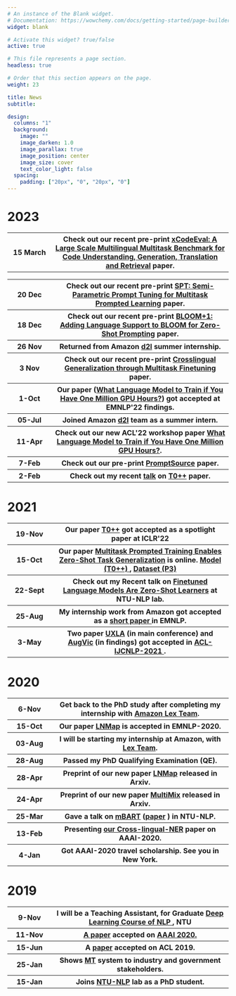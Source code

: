```yaml
---
# An instance of the Blank widget.
# Documentation: https://wowchemy.com/docs/getting-started/page-builder/
widget: blank

# Activate this widget? true/false
active: true

# This file represents a page section.
headless: true

# Order that this section appears on the page.
weight: 23

title: News
subtitle:

design:
  columns: "1"
  background:
    image: ""
    image_darken: 1.0
    image_parallax: true
    image_position: center
    image_size: cover
    text_color_light: false
  spacing:
    padding: ["20px", "0", "20px", "0"]
---
```


# 2023

<table class="tg">
  <tr>
    <th class="tg-s268" width="20%">15 March</th>
    <th class="tg-s268">Check out our recent pre-print <a href="https://arxiv.org/abs/2303.03004">xCodeEval: A Large Scale Multilingual Multitask Benchmark for Code Understanding, Generation, Translation and Retrieval</a> paper.</th>
  </tr>
</table>


<table class="tg">
  
  <tr>
    <th class="tg-s268" width="20%">20 Dec</th>
    <th class="tg-s268">Check out our recent pre-print <a href="https://arxiv.org/abs/2212.10929">SPT: Semi-Parametric Prompt Tuning for Multitask Prompted Learning</a> paper.</th>
  </tr>
  <tr>
    <th class="tg-s268" width="20%">18 Dec</th>
    <th class="tg-s268">Check out our recent pre-print <a href="https://arxiv.org/abs/2212.09535">BLOOM+1: Adding Language Support to BLOOM for Zero-Shot Prompting</a> paper.</th>
  </tr>
  <tr>
    <th class="tg-s268" width="20%">26 Nov</th>
    <th class="tg-s268">Returned from Amazon <a href="https://d2l.ai/">d2l</a> summer internship.</th>
  </tr>
  <tr>
    <th class="tg-s268" width="20%">3 Nov</th>
    <th class="tg-s268">Check out our recent pre-print <a href="https://arxiv.org/abs/2211.01786">Crosslingual Generalization through Multitask Finetuning</a> paper.</th>
  </tr>
  <tr>
    <th class="tg-s268" width="20%">1-Oct</th>
    <th class="tg-s268">Our paper (<a href="https://arxiv.org/abs/2210.15424">What Language Model to Train if You Have One Million GPU Hours?</a>) got accepted at EMNLP'22 findings.</th>
  </tr>
  <tr>
    <th class="tg-s268" width="20%">05-Jul</th>
    <th class="tg-s268">Joined Amazon <a href="https://d2l.ai/">d2l</a> team as a summer intern.</th>
  </tr>
  <tr>
    <th class="tg-s268" width="20%">11-Apr</th>
    <th class="tg-s268">Check out our new ACL'22 workshop paper <a href="https://openreview.net/pdf?id=rI7BL3fHIZq">What Language Model to Train if You Have One Million GPU Hours?</a>. </th>
  </tr>
  <tr>
    <th class="tg-s268" width="20%">7-Feb</th>
    <th class="tg-s268">Check out our pre-print <a href="https://arxiv.org/abs/2202.01279">PromptSource</a> paper. </th>
  </tr>
  <tr>
    <th class="tg-s268" width="20%">2-Feb</th>
    <th class="tg-s268">Check out my recent <a href="https://www.dropbox.com/s/i4phu8i9n58v7kd/T0pp.pdf">talk</a> on <a href="https://arxiv.org/abs/2110.08207">T0++</a> paper. </th>
  </tr>
</table>


# 2021

<table class="tg">
  <tr>
    <th class="tg-s268" width="20%">19-Nov</th>
    <th class="tg-s268">Our paper <a href="https://arxiv.org/abs/2110.08207">T0++</a> got accepted as a spotlight paper at ICLR'22 </th>
  </tr>
  <tr>
    <th class="tg-s268" width="20%">15-Oct</th>
    <th class="tg-s268">Our paper <a href="https://arxiv.org/abs/2110.08207">Multitask Prompted Training Enables Zero-Shot Task Generalization</a> is online. <a href="https://huggingface.co/bigscience/T0pp"> Model (T0++) </a>, <a href="https://huggingface.co/datasets/bigscience/P3"> Dataset (P3) </a> </th>
  </tr>
  <tr>
    <th class="tg-s268" width="20%">22-Sept</th>
    <th class="tg-s268">Check out my Recent talk on <a href="https://www.dropbox.com/s/vegvg0srhnkaoes/FLAN.pdf">Finetuned Language Models Are Zero-Shot Learners</a> at NTU-NLP lab. </th>
  </tr>
  <tr>
    <th class="tg-s268" width="20%">25-Aug</th> 
    <th class="tg-s268">My internship work from Amazon got accepted as a <a href="https://arxiv.org/abs/2109.02221"> short paper </a> in EMNLP. </th>
  </tr>
  <tr>
    <th class="tg-s268" width="20%">3-May</th> 
    <th class="tg-s268">Two paper <a href="https://arxiv.org/abs/2004.13240">UXLA</a> (in main conference) and <a href="https://arxiv.org/abs/2106.05141">AugVic</a> (in findings) got accepted in <a href="https://2021.aclweb.org/">ACL-IJCNLP-2021 </a>. </th>
  </tr>
</table>


# 2020

<table class="tg">
 
  <tr>
    <th class="tg-s268" width="20%">6-Nov</th>
    <th class="tg-s268">Get back to the PhD study after completing my internship with <a href="https://aws.amazon.com/lex/">Amazon Lex Team</a>. </th>
  </tr>
  
  <tr>
    <th class="tg-s268" width="20%">15-Oct</th>
    <th class="tg-s268">Our paper <a href="https://arxiv.org/abs/2004.13889">LNMap</a> is accepted in EMNLP-2020. </th>
  </tr>
  <tr>
    <th class="tg-s268" width="20%">03-Aug</th>
    <th class="tg-s268">I will be starting my internship at Amazon, with <a href="https://aws.amazon.com/lex/">Lex Team</a>. </th>
  </tr>
  <tr>
    <th class="tg-s268" width="20%">28-Aug</th>
    <th class="tg-s268">Passed my PhD Qualifying Examination (QE). </th>
  </tr>
  <tr>
    <th class="tg-s268" width="20%">28-Apr</th>
    <th class="tg-s268">Preprint of our new paper <a href="https://arxiv.org/abs/2004.13889">LNMap</a> released in Arxiv. </th>
  </tr>
    <tr>
    <th class="tg-s268" width="20%">24-Apr</th>
    <th class="tg-s268">Preprint of our new paper <a href="https://arxiv.org/abs/2004.13240">MultiMix</a> released in Arxiv. </th>
  </tr>
  </tr>
    <tr>
    <th class="tg-s268" width="20%">25-Mar</th>
    <th class="tg-s268">Gave a talk on  <a href="https://www.dropbox.com/s/ggnfgzoeo90ck1k/mBART.pdf">mBART</a>  (<a href="https://arxiv.org/abs/2001.08210">paper</a> ) in NTU-NLP. </th>
  </tr>
  <tr>
    <th class="tg-s268" width="20%">13-Feb</th>
    <th class="tg-s268">Presenting <a href="https://arxiv.org/abs/1911.09812">our Cross-lingual-NER</a> paper on AAAI-2020. </th>
  </tr>
  <tr>
    <th class="tg-s268">4-Jan</th>
    <th class="tg-s268">Got AAAI-2020 travel scholarship. See you in New York. </th>
  </tr>
</table>


# 2019

  <table class="tg">
  <tr>
    <th class="tg-s268" width="20%">9-Nov</th>
    <th class="tg-s268">I will be a Teaching Assistant, for Graduate <a href="https://ntunlpsg.github.io/ce7455_deep-nlp-20/"> Deep Learning Course of NLP </a>, NTU</th>
  </tr>
  <tr>
    <th class="tg-s268">11-Nov</th>
    <th class="tg-s268"><a href="https://arxiv.org/abs/1911.09812">A  paper</a> accepted on <a href="https://aaai.org/Conferences/AAAI-20/">AAAI 2020.</a> </th>
  </tr>
  <tr>
    <th class="tg-s268">15-Jun</th>
    <th class="tg-s268">A  <a href="https://arxiv.org/abs/1905.05682">paper</a> accepted on ACL 2019. </th>
  </tr>
  <tr>
    <th class="tg-s268">25-Jan</th>
    <th class="tg-s268">Shows <a href="https://ntunlpsg.github.io/project/malay-english-neural-machine-translator/">MT</a> system to industry and government stakeholders.</th>
  </tr>
  <tr>
    <th class="tg-s268">15-Jan</th>
    <th class="tg-s268">Joins <a href="https://ntunlpsg.github.io/">NTU-NLP</a> lab as a PhD student.</th>
  </tr>
</table>
